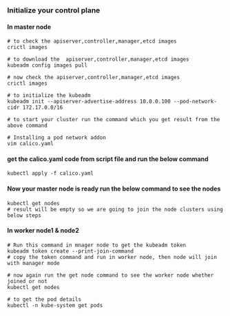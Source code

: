 ### Initialize your control plane

#### In master node

```
# to check the apiserver,controller,manager,etcd images
crictl images

# to download the  apiserver,controller,manager,etcd images
kubeadm config images pull

# now check the apiserver,controller,manager,etcd images
crictl images

# to initialize the kubeadm
kubeadm init --apiserver-advertise-address 10.0.0.100 --pod-network-cidr 172.17.0.0/16

# to start your cluster run the command which you get result from the above command

# Installing a pod network addon
vim calico.yaml
```
#### get the calico.yaml code from script file and run the below command
```
kubectl apply -f calico.yaml
````

#### Now your master node is ready run the below command to see the nodes
```
kubectl get nodes
# result will be empty so we are going to join the node clusters using below steps
```

#### In worker node1 & node2

```
# Run this command in mnager node to get the kubeadm token
kubeadm token create --print-join-command  
# copy the token command and run in worker node, then node will join with manager mode

# now again run the get node command to see the worker node whether joined or not
kubectl get nodes

# to get the pod details
kubectl -n kube-system get pods

```




